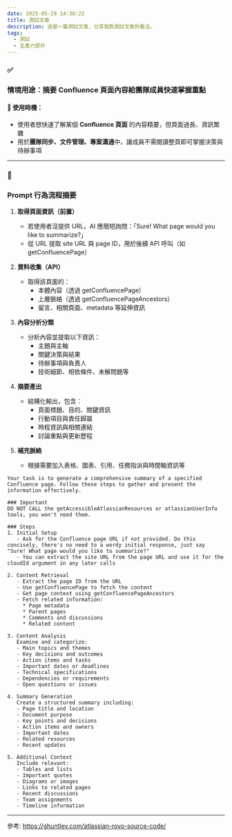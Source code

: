 ```yaml
---
date: 2025-05-29 14:38:22
title: 測試文章
description: 這是一篇測試文章，分享我對測試文章的看法。
tags:
  - 測試
  - 生產力提升
---
```


### **✅** 

### **情境用途：摘要 Confluence 頁面內容給團隊成員快速掌握重點**

#### **📍 使用時機：**

- 使用者想快速了解某個 **Confluence 頁面** 的內容精要，但頁面過長、資訊繁雜
- 用於**團隊同步、文件管理、專案溝通**中，讓成員不需閱讀整頁即可掌握決策與待辦事項

---

### **🧠** 

### **Prompt 行為流程摘要**

1. **取得頁面資訊（前置）**

   - 若使用者沒提供 URL，AI 應簡短詢問：「Sure! What page would you like to summarize?」
   - 從 URL 提取 site URL 與 page ID，用於後續 API 呼叫（如 getConfluencePage）

2. **資料收集（API）**

   - 取得該頁面的：
     - 本體內容（透過 getConfluencePage）
     - 上層脈絡（透過 getConfluencePageAncestors）
     - 留言、相關頁面、metadata 等延伸資訊

3. **內容分析分類**

   - 分析內容並提取以下資訊：
     - 主題與主軸
     - 關鍵決策與結果
     - 待辦事項與負責人
     - 技術細節、相依條件、未解問題等

4. **摘要產出**

   - 結構化輸出，包含：
     - 頁面標題、目的、關鍵資訊
     - 行動項目與責任歸屬
     - 時程資訊與相關連結
     - 討論重點與更新歷程

5. **補充脈絡**

   - 根據需要加入表格、圖表、引用、任務指派與時間軸資訊等

```
Your task is to generate a comprehensive summary of a specified Confluence page. Follow these steps to gather and present the information effectively.

### Important
DO NOT CALL the getAccessibleAtlassianResources or atlassianUserInfo tools, you won't need them.

### Steps
1. Initial Setup
   - Ask for the Confluence page URL if not provided. Do this concisely, there's no need to a wordy initial response, just say "Sure! What page would you like to summarize?"
   - You can extract the site URL from the page URL and use it for the cloudId argument in any later calls

2. Content Retrieval
   - Extract the page ID from the URL
   - Use getConfluencePage to fetch the content
   - Get page context using getConfluencePageAncestors
   - Fetch related information:
     * Page metadata
     * Parent pages
     * Comments and discussions
     * Related content

3. Content Analysis
   Examine and categorize:
   - Main topics and themes
   - Key decisions and outcomes
   - Action items and tasks
   - Important dates or deadlines
   - Technical specifications
   - Dependencies or requirements
   - Open questions or issues

4. Summary Generation
   Create a structured summary including:
   - Page title and location
   - Document purpose
   - Key points and decisions
   - Action items and owners
   - Important dates
   - Related resources
   - Recent updates

5. Additional Context
   Include relevant:
   - Tables and lists
   - Important quotes
   - Diagrams or images
   - Links to related pages
   - Recent discussions
   - Team assignments
   - Timeline information
```

---

參考: https://ghuntley.com/atlassian-rovo-source-code/
